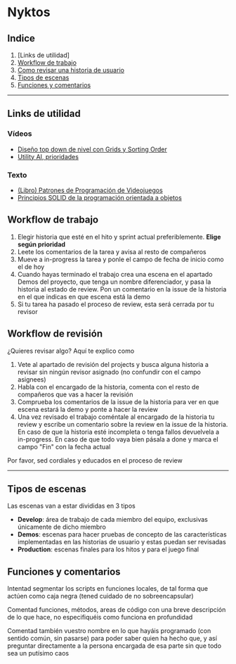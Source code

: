 # Nyktos

## Indice

1. [Links de utilidad]
2. [Workflow de trabajo](#workflow-de-trabajo)
3. [Como revisar una historia de usuario](#workflow-de-revisión)
4. [Tipos de escenas](#tipos_de_escenas)
5. [Funciones y comentarios](#funciones-y-comentarios)


---

## Links de utilidad

### Vídeos

- [Diseño top down de nivel con Grids y Sorting Order](https://www.youtube.com/watch?v=UWhXS6iVsUM&t=)
- [Utility AI, prioridades](https://www.youtube.com/watch?v=78AcS_0lQSM)

### Texto

- [(Libro) Patrones de Programación de Videojuegos](http://gameprogrammingpatterns.com/contents.html)
- [Principios SOLID de la programación orientada a objetos](https://es.wikipedia.org/wiki/SOLID)

## Workflow de trabajo

1. Elegir historia que esté en el hito y sprint actual preferiblemente. **Elige según prioridad**
2. Leete los comentarios de la tarea y avisa al resto de compañeros
3. Mueve a in-progress la tarea y ponle el campo de fecha de inicio como el de hoy
4. Cuando hayas terminado el trabajo crea una escena en el apartado Demos del proyecto, que tenga un nombre diferenciador, y pasa la historia al estado de review. Pon un comentario en la issue de la historia en el que indicas en que escena está la demo
5. Si tu tarea ha pasado el proceso de review, esta será cerrada por tu revisor

## Workflow de revisión

¿Quieres revisar algo? Aquí te explico como

1. Vete al apartado de revisión del projects y busca alguna historia a revisar sin ningún revisor asignado (no confundir con el campo asignees)
2. Habla con el encargado de la historia, comenta con el resto de compañeros que vas a hacer la revisión 
3. Comprueba los comentarios de la issue de la historia para ver en que escena estará la demo y ponte a hacer la review
4. Una vez revisado el trabajo coméntale al encargado de la historia tu review y escribe un comentario sobre la review en la issue de la historia. En caso de que la historia esté incompleta o tenga fallos devuelvela a in-progress. En caso de que todo vaya bien pásala a done y marca el campo "Fin" con la fecha actual  

Por favor, sed cordiales y educados en el proceso de review

---

## Tipos de escenas

Las escenas van a estar divididas en 3 tipos  

- **Develop**: área de trabajo de cada miembro del equipo, exclusivas únicamente de dicho miembro
- **Demos**: escenas para hacer pruebas de concepto de las características implementadas en las historias de usuario y estas puedan ser revisadas
- **Production**: escenas finales para los hitos y para el juego final

## Funciones y comentarios

Intentad segmentar los scripts en funciones locales, de tal forma que actúen como caja negra (tened cuidado de no sobreencapsular)  

Comentad funciones, métodos, areas de código con una breve descripción de lo que hace, no especifiquéis como funciona en profundidad  

Comentad también vuestro nombre en lo que hayáis programado (con sentido común, sin pasarse) para poder saber quien ha hecho que, y así preguntar directamente a la persona encargada de esa parte sin que todo sea un putísimo caos